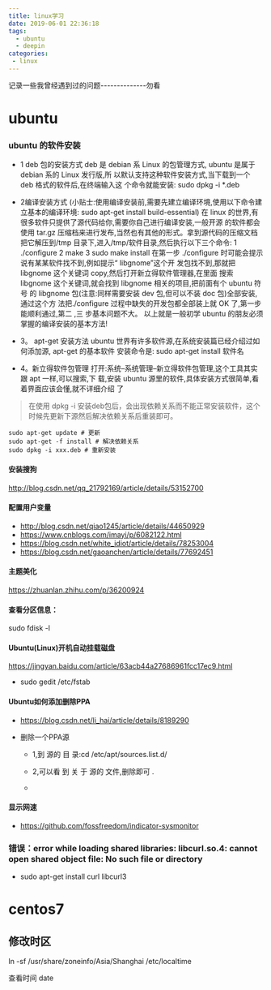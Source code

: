 ```yaml
---
title: linux学习
date: 2019-06-01 22:36:18
tags: 
  - ubuntu
  - deepin
categories:
 - linux
---
```

记录一些我曾经遇到过的问题--------------勿看
# ubuntu
### ubuntu 的软件安装
- 1 deb 包的安装方式
deb 是 debian 系 Linux 的包管理方式, ubuntu 是属于 debian 系的 Linux 发行版,所
以默认支持这种软件安装方式,当下载到一个 deb 格式的软件后,在终端输入这
个命令就能安装:
sudo dpkg -i *.deb

- 2编译安装方式
(小贴士:使用编译安装前,需要先建立编译环境,使用以下命令建立基本的编译环境:
sudo apt-get install build-essential)
在 linux 的世界,有很多软件只提供了源代码给你,需要你自己进行编译安装,一般开源
的软件都会使用 tar.gz 压缩档来进行发布,当然也有其他的形式。拿到源代码的压缩文档
把它解压到/tmp 目录下,进入/tmp/软件目录,然后执行以下三个命令:
1 ./configure
2 make
3 sudo make install
在第一步 ./configure 时可能会提示说有某某软件找不到,例如提示“ libgnome”这个开
发包找不到,那就把 libgnome 这个关键词 copy,然后打开新立得软件管理器,在里面
搜索 libgnome 这个关键词,就会找到 libgnome 相关的项目,把前面有个 ubuntu 符号
的 libgnome 包(注意:同样需要安装 dev 包,但可以不装 doc 包)全部安装,通过这个方
法把./configure 过程中缺失的开发包都全部装上就 OK 了,第一步能顺利通过,第二 ,三
步基本问题不大。
以上就是一般初学 ubuntu 的朋友必须掌握的编译安装的基本方法!

- 3。 apt-get 安装方法
ubuntu 世界有许多软件源,在系统安装篇已经介绍过如何添加源, apt-get 的基本软件
安装命令是:
sudo apt-get install 软件名

- 4。新立得软件包管理
打开:系统–系统管理–新立得软件包管理,这个工具其实跟 apt 一样,可以搜索,下
载,安装 ubuntu 源里的软件,具体安装方式很简单,看着界面应该会懂,就不详细介绍
了
> 在使用 dpkg -i 安装deb包后，会出现依赖关系而不能正常安装软件，这个时候先更新下源然后解决依赖关系后重装即可。
```
sudo apt-get update # 更新
sudo apt-get -f install # 解决依赖关系
sudo dpkg -i xxx.deb # 重新安装
```

#### 安装搜狗
http://blog.csdn.net/qq_21792169/article/details/53152700

#### 配置用户变量
- http://blog.csdn.net/qiao1245/article/details/44650929
- https://www.cnblogs.com/imayi/p/6082122.html
- https://blog.csdn.net/white_idiot/article/details/78253004
- https://blog.csdn.net/gaoanchen/article/details/77692451


#### 主题美化
https://zhuanlan.zhihu.com/p/36200924
#### 查看分区信息：

sudo fdisk -l
#### Ubuntu(Linux)开机自动挂载磁盘
https://jingyan.baidu.com/article/63acb44a27686961fcc17ec9.html

- sudo gedit /etc/fstab 
#### Ubuntu如何添加删除PPA
- https://blog.csdn.net/li_hai/article/details/8189290
- 删除一个PPA源

  - 1,到 源的 目 录:cd  /etc/apt/sources.list.d/

  - 2,可以看 到 关 于 源的 文件,删除即可 .
  - 
#### 显示网速
- https://github.com/fossfreedom/indicator-sysmonitor


### 错误：error while loading shared libraries: libcurl.so.4: cannot open shared object file: No such file or directory
- sudo apt-get install curl libcurl3


# centos7 
## 修改时区
ln -sf /usr/share/zoneinfo/Asia/Shanghai /etc/localtime

查看时间 date

